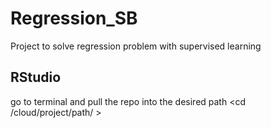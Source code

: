 # Regression_SB
Project to solve regression problem with supervised learning

## RStudio
go to terminal and pull the repo into the desired path <cd /cloud/project/path/ >
